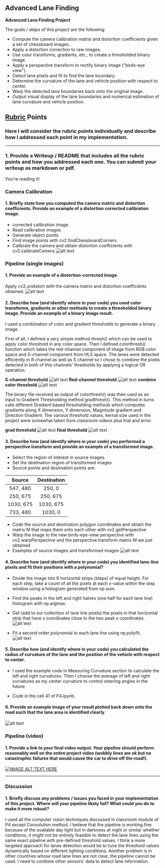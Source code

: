 ## Advanced Lane Finding

**Advanced Lane Finding Project**

The goals / steps of this project are the following:

* Compute the camera calibration matrix and distortion coefficients given a set of chessboard images.
* Apply a distortion correction to raw images.
* Use color transforms, gradients, etc., to create a thresholded binary image.
* Apply a perspective transform to rectify binary image ("birds-eye view").
* Detect lane pixels and fit to find the lane boundary.
* Determine the curvature of the lane and vehicle position with respect to center.
* Warp the detected lane boundaries back onto the original image.
* Output visual display of the lane boundaries and numerical estimation of lane curvature and vehicle position.

## [Rubric](https://review.udacity.com/#!/rubrics/571/view) Points

### Here I will consider the rubric points individually and describe how I addressed each point in my implementation.  

---
### 1. Provide a Writeup / README that includes all the rubric points and how you addressed each one.  You can submit your writeup as markdown or pdf.   
You're reading it!
### Camera Calibration

#### 1. Briefly state how you computed the camera matrix and distortion coefficients. Provide an example of a distortion corrected calibration image.
* corrected calibration image.
* Read calibration images
* Generate object points
* Find image points with cv2.findChessboardCorners
* Calibrate the camera and obtain distortion coefficients with cv2.calibrateCamera
![alt text](https://github.com/hyo009/CarND-Behavioral-Cloning-P3/blob/master/images/lcr.png?raw=true "left, center and right images")

### Pipeline (single images)

#### 1. Provide an example of a distortion-corrected image.
Apply cv2.undistort with the camera matrix and distortion coefficients obtained.
![alt text](https://github.com/hyo009/CarND-Advanced-Lane-Lines-P4/blob/master/output_images/undistorted_output.png)
#### 2. Describe how (and identify where in your code) you used color transforms, gradients or other methods to create a thresholded binary image.  Provide an example of a binary image result.
I used a combination of color and gradient thresholds to generate a binary image.

First of all, I defined a very simple method thresh() which can be used to apply color threshold in any color space. Then I defined colorthresh() function which takes the red-channel component of image from RGB color space and S-channel component from HLS space. The lanes were detected efficiently in R channel as well as S channel so I chose to combine the pixels detected in both of this channels' thresholds by applying a logical OR operation.

**S-channel threshold**
![alt text](https://github.com/hyo009/CarND-Advanced-Lane-Lines-P4/blob/master/output_images/hls.png)
**Red-channel threshold**
![alt text](https://github.com/hyo009/CarND-Advanced-Lane-Lines-P4/blob/master/output_images/red.png)
**combine color threshold**
![alt text](https://github.com/hyo009/CarND-Advanced-Lane-Lines-P4/blob/master/output_images/colorthresh.png)

The binary file received as output of colorthresh() was then used as an input to Gradient Thresholding method gradthresh(). This method in turns calls different Gradient based thresholding methods which computes gradients along X dimension, Y dimension, Magnitude gradient and Direction Gradient. The various threshold values, kernal size used in the project were somewhat taken from classroom videos plus trial and error.

**grad threshold**
![alt text](https://github.com/hyo009/CarND-Advanced-Lane-Lines-P4/blob/master/output_images/gradthresh.png)
**final threshold**
![alt text](https://github.com/hyo009/CarND-Advanced-Lane-Lines-P4/blob/master/output_images/combinethresh.png)

#### 3. Describe how (and identify where in your code) you performed a perspective transform and provide an example of a transformed image.
* Select the region of interest in source images.
* Set the destination region of transformed images
* Source points and destination points are:

| Source        | Destination   |
|:-------------:|:-------------:|
| 547, 480      | 250, 0        |
| 250, 675      | 250, 675      |
| 1030, 675     | 1030, 675     |
| 733, 480      | 1030, 0       |

* Code the source and destination polygon coordinates and obtain the matrix M that maps them onto each other with cv2.getPerspective
* Warp the image to the new birds-eye-view perspective with cv2.warpPerspective and the perspective transform matrix M we just obtained
* Examples of source images and transformed images
![alt text](https://github.com/hyo009/CarND-Advanced-Lane-Lines-P4/blob/master/output_images/warp.png)

#### 4. Describe how (and identify where in your code) you identified lane-line pixels and fit their positions with a polynomial?
* Divide the image into 9 horizontal strips (steps) of equal height.
For each step, take a count of all the pixels at each x-value within the step window using a histogram generated from np.sum.
* Find the peaks in the left and right halves (one half for each lane line) histogram with np.argmax.
* Get (add to our collection of lane line pixels) the pixels in that horizontal strip that have x coordinates close to the two peak x coordinates.
![alt text](https://github.com/hyo009/CarND-Advanced-Lane-Lines-P4/blob/master/output_images/slide.png)

* Fit a second order polynomial to each lane line using np.polyfit.
![alt text](https://github.com/hyo009/CarND-Advanced-Lane-Lines-P4/blob/master/output_images/findlines.png)

#### 5. Describe how (and identify where in your code) you calculated the radius of curvature of the lane and the position of the vehicle with respect to center.
* I used the example code in Measuring Curvature section to calculate the left and right curvatures. Then I choose the average of left and right curvatures as my center curvature to control steering angles in the future.

* Code in the cell 41 of P4.ipynb.

#### 6. Provide an example image of your result plotted back down onto the road such that the lane area is identified clearly.
![alt text](https://github.com/hyo009/CarND-Advanced-Lane-Lines-P4/blob/master/output_images/final.png)

### Pipeline (video)

#### 1. Provide a link to your final video output.  Your pipeline should perform reasonably well on the entire project video (wobbly lines are ok but no catastrophic failures that would cause the car to drive off the road!).

[![IMAGE ALT TEXT HERE](https://img.youtube.com/vi/qUhDga4RJR4/0.jpg)](https://www.youtube.com/watch?v=qUhDga4RJR4)


---

### Discussion

#### 1. Briefly discuss any problems / issues you faced in your implementation of this project.  Where will your pipeline likely fail?  What could you do to make it more robust?
I used all the computer vision techniques discussed in classroom module of P4 except Convolution method. I believe that the pipeline is working fine because of the available day light but in darkness at night or similar whether conditions, it might not be entirely feasible to detect the lane lines using the same exact pipeline with pre-defined threshold values. I think a more targeted approach for lanes detection would be to tune the threshold values dynamically based on different lighting conditions. Another problem is in other countries whose road lane lines are not clear, the pipeline cannot be used. I need to combine other sensors' data to detect lane information.
